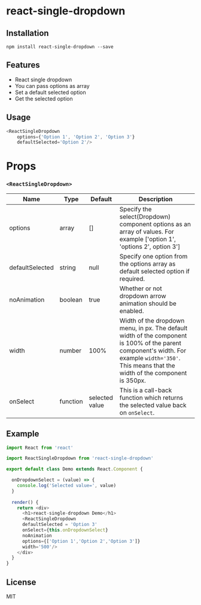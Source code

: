 # react-single-dropdown

## Installation 

`npm install react-single-dropdown --save`

## Features

- React single dropdown
- You can pass options as array
- Set a default selected option
- Get the selected option

## Usage

```js
<ReactSingleDropdown 
    options={'Option 1', 'Option 2', 'Option 3'}
    defaultSelected='Option 2'/>
```

# Props

### `<ReactSingleDropdown>`
Name | Type | Default | Description
-----|------|---------|------------
options | array | [] | Specify the select(Dropdown) component options as an array of values. For example ['option 1', 'options 2', option 3']
defaultSelected | string | null | Specify one option from the options array as default selected option if required.
noAnimation | boolean | true | Whether or not dropdown arrow animation should be enabled.
width | number | 100% | Width of the dropdown menu, in px. The default width of the component is 100% of the parent component's width. For example `width='350'`.  This means that the width of the component is 350px.
onSelect | function | selected value | This is a call-back function which returns the selected value back on `onSelect`.

## Example
```js
import React from 'react'

import ReactSingleDropdown from 'react-single-dropdown'

export default class Demo extends React.Component {

  onDropdownSelect = (value) => {
    console.log('Selected value=', value)
  }
  
  render() {
    return <div>
      <h1>react-single-dropdown Demo</h1>
      <ReactSingleDropdown 
      defaultSelected = 'Option 3'
      onSelect={this.onDropdownSelect}
      noAnimation
      options={['Option 1','Option 2','Option 3']}
      width='500'/>
    </div>
  }
}
```

## License

MIT
